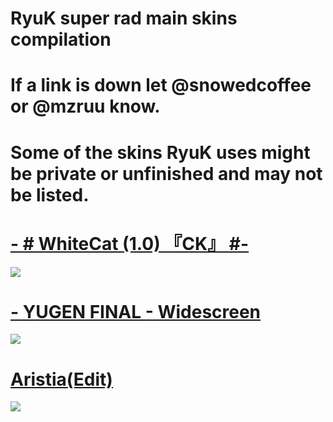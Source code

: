 # RyuK super rad main skins compilation

# If a link is down let @snowedcoffee or @mzruu know.

# Some of the skins RyuK uses might be private or unfinished and may not be listed. 

# [-        # WhiteCat (1.0) 『CK』 #-](https://www.dropbox.com/s/znva6iazp345nny/-%20%20%20%20%20%20%20%20%23%20WhiteCat%20%281.0%29%20%E3%80%8ECK%E3%80%8F%20%23-.osk?dl=0)
![](https://sun9-67.userapi.com/impf/LVnVaxoRxVkMaZkwCEVL6Rvz99l7lauPOpTDDg/-10Imz1EGzc.jpg?size=1920x1080&quality=96&proxy=1&sign=955df643f808ceb64fef6c6a0d52835f&type=album)

# [- YUGEN FINAL - Widescreen](https://www.dropbox.com/s/8r0oypta3v5qc4n/-%20YUGEN%20FINAL%20-%20Widescreen.osk?dl=0)
![](https://sun9-46.userapi.com/impf/QZUbIPCbVIkZzjufQGtOxqlqhaHwUlAFJnqmRQ/vtI9-myQ3YU.jpg?size=1920x1080&quality=96&proxy=1&sign=e8c66afef18795dacd368c40eb3b1744&type=album)

# [Aristia(Edit)](https://www.dropbox.com/s/huzv2m0xjk0tj94/Aristia%28Edit%29.osk?dl=0)
![](https://sun9-59.userapi.com/impf/R38aXfzxBOmXv4EkdHdgu9Z-LSrB_32r-qMnTg/VgdVEFEH834.jpg?size=1920x1080&quality=96&proxy=1&sign=2436bd54eb5dd1ef5c5d05789b738bc4&type=album)
